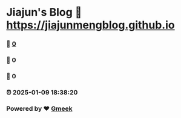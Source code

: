 # Jiajun's Blog :link: https://jiajunmengblog.github.io 
### :page_facing_up: [0](https://jiajunmengblog.github.io/tag.html) 
### :speech_balloon: 0 
### :hibiscus: 0 
### :alarm_clock: 2025-01-09 18:38:20 
### Powered by :heart: [Gmeek](https://github.com/Meekdai/Gmeek)
